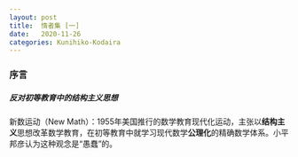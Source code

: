 ```yaml
---
layout: post
title:  惰者集 [一]
date:   2020-11-26
categories: Kunihiko-Kodaira
---
```


### 序言

##### 反对初等教育中的结构主义思想

新数运动（New Math）：1955年美国推行的数学教育现代化运动，主张以**结构主义**思想改革数学教育，在初等教育中就学习现代数学**公理化**的精确数学体系。小平邦彦认为这种观念是“愚蠢”的。

